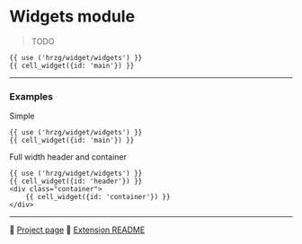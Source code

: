 # Widgets module

> TODO

    {{ use ('hrzg/widget/widgets') }}
    {{ cell_widget({id: 'main'}) }}

---
    
### Examples

Simple

    {{ use ('hrzg/widget/widgets') }}
    {{ cell_widget({id: 'main'}) }}

Full width header and container

    {{ use ('hrzg/widget/widgets') }}
    {{ cell_widget({id: 'header'}) }}
    <div class="container">
        {{ cell_widget({id: 'container'}) }}
    </div>
    
---

:blue_book: [Project page](https://git.hrzg.de/hrzg/yii2-widgets2-module)
:notebook: [Extension README](module-widgets.md)

